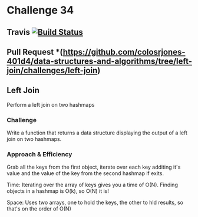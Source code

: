 # Challenge 34 

## Travis [![Build Status](https://travis-ci.org/colosrjones-401d4/data-structures-and-algorithms.svg?branch=master)](https://travis-ci.org/colosrjones-401d4/data-structures-and-algorithms)
## Pull Request *(https://github.com/colosrjones-401d4/data-structures-and-algorithms/tree/left-join/challenges/left-join)

## Left Join

Perform a left join on two hashmaps

### Challenge
 
Write a function that returns a data structure displaying the output of a left join on two hashmaps. 

### Approach & Efficiency

Grab all the keys from the first object, iterate over each key additing it's value and the value of the key from the second hashmap if exits. 
 
Time: Iterating over the array of keys gives you a time of O(N). Finding objects in a hashmap is O(k), so O(N) it is!

Space: Uses two arrays, one to hold the keys, the other to hld results, so that's on the order of O(N)

